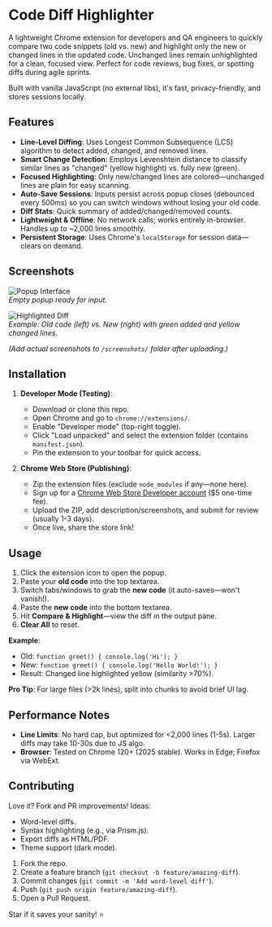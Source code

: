 # Code Diff Highlighter

A lightweight Chrome extension for developers and QA engineers to quickly compare two code snippets (old vs. new) and highlight only the new or changed lines in the updated code. Unchanged lines remain unhighlighted for a clean, focused view. Perfect for code reviews, bug fixes, or spotting diffs during agile sprints.

Built with vanilla JavaScript (no external libs), it's fast, privacy-friendly, and stores sessions locally.

## Features
- **Line-Level Diffing**: Uses Longest Common Subsequence (LCS) algorithm to detect added, changed, and removed lines.
- **Smart Change Detection**: Employs Levenshtein distance to classify similar lines as "changed" (yellow highlight) vs. fully new (green).
- **Focused Highlighting**: Only new/changed lines are colored—unchanged lines are plain for easy scanning.
- **Auto-Save Sessions**: Inputs persist across popup closes (debounced every 500ms) so you can switch windows without losing your old code.
- **Diff Stats**: Quick summary of added/changed/removed counts.
- **Lightweight & Offline**: No network calls; works entirely in-browser. Handles up to ~2,000 lines smoothly.
- **Persistent Storage**: Uses Chrome's `localStorage` for session data—clears on demand.

## Screenshots
![Popup Interface](<img width="663" height="626" alt="Screenshot_2" src="https://github.com/user-attachments/assets/4514e7d9-6f15-4bb6-af05-befd7083b80e" />
)  
*Empty popup ready for input.*

![Highlighted Diff](<img width="684" height="754" alt="Screenshot_1" src="https://github.com/user-attachments/assets/b750572b-d923-4fd4-94ed-0737dc2b7d74" />
)  
*Example: Old code (left) vs. New (right) with green added and yellow changed lines.*

*(Add actual screenshots to `/screenshots/` folder after uploading.)*

## Installation
1. **Developer Mode (Testing)**:
   - Download or clone this repo.
   - Open Chrome and go to `chrome://extensions/`.
   - Enable "Developer mode" (top-right toggle).
   - Click "Load unpacked" and select the extension folder (contains `manifest.json`).
   - Pin the extension to your toolbar for quick access.

2. **Chrome Web Store (Publishing)**:
   - Zip the extension files (exclude `node_modules` if any—none here).
   - Sign up for a [Chrome Web Store Developer account](https://chrome.google.com/webstore/devconsole) ($5 one-time fee).
   - Upload the ZIP, add description/screenshots, and submit for review (usually 1-3 days).
   - Once live, share the store link!

## Usage
1. Click the extension icon to open the popup.
2. Paste your **old code** into the top textarea.
3. Switch tabs/windows to grab the **new code** (it auto-saves—won't vanish!).
4. Paste the **new code** into the bottom textarea.
5. Hit **Compare & Highlight**—view the diff in the output pane.
6. **Clear All** to reset.

**Example**:
- Old: `function greet() { console.log('Hi'); }`
- New: `function greet() { console.log('Hello World!'); }`
- Result: Changed line highlighted yellow (similarity >70%).

**Pro Tip**: For large files (>2k lines), split into chunks to avoid brief UI lag.

## Performance Notes
- **Line Limits**: No hard cap, but optimized for <2,000 lines (1-5s). Larger diffs may take 10-30s due to JS algo.
- **Browser**: Tested on Chrome 120+ (2025 stable). Works in Edge; Firefox via WebExt.

## Contributing
Love it? Fork and PR improvements! Ideas:
- Word-level diffs.
- Syntax highlighting (e.g., via Prism.js).
- Export diffs as HTML/PDF.
- Theme support (dark mode).

1. Fork the repo.
2. Create a feature branch (`git checkout -b feature/amazing-diff`).
3. Commit changes (`git commit -m 'Add word-level diff'`).
4. Push (`git push origin feature/amazing-diff`).
5. Open a Pull Request.


Star if it saves your sanity! ⭐
